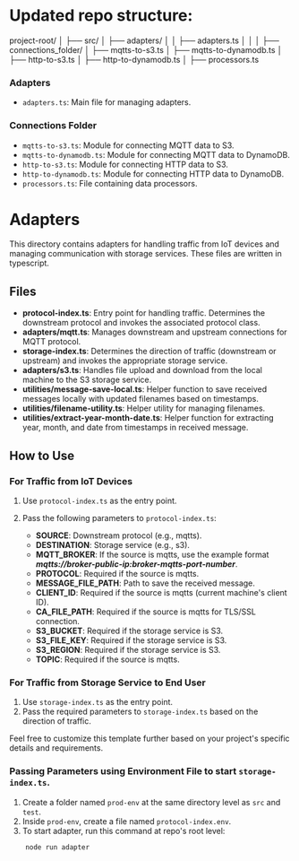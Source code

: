 # Updated repo structure:

project-root/
│
├── src/
│   ├── adapters/
│   │   ├── adapters.ts
│   │
│   ├── connections_folder/
│       ├── mqtts-to-s3.ts
│       ├── mqtts-to-dynamodb.ts
│       ├── http-to-s3.ts
│       ├── http-to-dynamodb.ts
│       ├── processors.ts


### Adapters

- `adapters.ts`: Main file for managing adapters.

### Connections Folder

- `mqtts-to-s3.ts`: Module for connecting MQTT data to S3.
- `mqtts-to-dynamodb.ts`: Module for connecting MQTT data to DynamoDB.
- `http-to-s3.ts`: Module for connecting HTTP data to S3.
- `http-to-dynamodb.ts`: Module for connecting HTTP data to DynamoDB.
- `processors.ts`: File containing data processors.


# Adapters

This directory contains adapters for handling traffic from IoT devices and managing communication with storage services. These files are written in typescript.

## Files

- **protocol-index.ts**: Entry point for handling traffic. Determines the downstream protocol and invokes the associated protocol class.
- **adapters/mqtt.ts**: Manages downstream and upstream connections for MQTT protocol.
- **storage-index.ts**: Determines the direction of traffic (downstream or upstream) and invokes the appropriate storage service.
- **adapters/s3.ts**: Handles file upload and download from the local machine to the S3 storage service.
- **utilities/message-save-local.ts**: Helper function to save received messages locally with updated filenames based on timestamps.
- **utilities/filename-utility.ts**: Helper utility for managing filenames.
- **utilities/extract-year-month-date.ts**: Helper function for extracting year, month, and date from timestamps in received message.

## How to Use

### For Traffic from IoT Devices

1. Use `protocol-index.ts` as the entry point.
2. Pass the following parameters to `protocol-index.ts`:

   - **SOURCE**: Downstream protocol (e.g., mqtts).
   - **DESTINATION**: Storage service (e.g., s3).
   - **MQTT_BROKER**: If the source is mqtts, use the example format ***mqtts://broker-public-ip:broker-mqtts-port-number***.
   - **PROTOCOL**: Required if the source is mqtts.
   - **MESSAGE_FILE_PATH**: Path to save the received message.
   - **CLIENT_ID**: Required if the source is mqtts (current machine's client ID).
   - **CA_FILE_PATH**: Required if the source is mqtts for TLS/SSL connection.
   - **S3_BUCKET**: Required if the storage service is S3.
   - **S3_FILE_KEY**: Required if the storage service is S3.
   - **S3_REGION**: Required if the storage service is S3.
   - **TOPIC**: Required if the source is mqtts.

### For Traffic from Storage Service to End User

1. Use `storage-index.ts` as the entry point.
2. Pass the required parameters to `storage-index.ts` based on the direction of traffic.

Feel free to customize this template further based on your project's specific details and requirements.

### Passing Parameters using Environment File to start ```storage-index.ts```.

1. Create a folder named `prod-env` at the same directory level as `src` and `test`.
2. Inside `prod-env`, create a file named `protocol-index.env`.
3. To start adapter, run this command at repo's root level:
```console
    node run adapter
```
